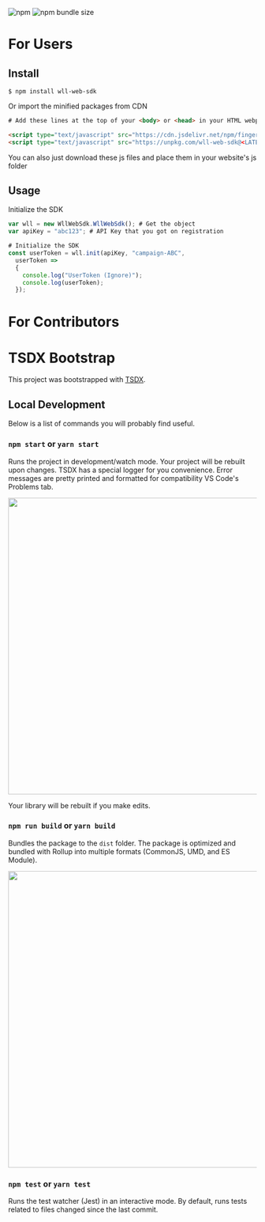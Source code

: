 ![npm](https://img.shields.io/npm/v/wll-web-sdk?color=blue)
![npm bundle size](https://img.shields.io/bundlephobia/min/wll-web-sdk)

# For Users

## Install

```
$ npm install wll-web-sdk
```

Or import the minified packages from CDN

```html
# Add these lines at the top of your <body> or <head> in your HTML webpage

<script type="text/javascript" src="https://cdn.jsdelivr.net/npm/fingerprintjs2@2.1.0/dist/fingerprint2.min.js"></script>
<script type="text/javascript" src="https://unpkg.com/wll-web-sdk@<LATEST-VERSION>/dist/wllwebsdk.umd.production.min.js"></script>
```

You can also just download these js files and place them in your website's js folder

## Usage

Initialize the SDK
```js
var wll = new WllWebSdk.WllWebSdk(); # Get the object
var apiKey = "abc123"; # API Key that you got on registration

# Initialize the SDK
const userToken = wll.init(apiKey, "campaign-ABC", 
  userToken => 
  {
    console.log("UserToken (Ignore)");
    console.log(userToken);
  });

```


# For Contributors

# TSDX Bootstrap

This project was bootstrapped with [TSDX](https://github.com/jaredpalmer/tsdx).

## Local Development

Below is a list of commands you will probably find useful.

### `npm start` or `yarn start`

Runs the project in development/watch mode. Your project will be rebuilt upon changes. TSDX has a special logger for you convenience. Error messages are pretty printed and formatted for compatibility VS Code's Problems tab.

<img src="https://user-images.githubusercontent.com/4060187/52168303-574d3a00-26f6-11e9-9f3b-71dbec9ebfcb.gif" width="600" />

Your library will be rebuilt if you make edits.

### `npm run build` or `yarn build`

Bundles the package to the `dist` folder.
The package is optimized and bundled with Rollup into multiple formats (CommonJS, UMD, and ES Module).

<img src="https://user-images.githubusercontent.com/4060187/52168322-a98e5b00-26f6-11e9-8cf6-222d716b75ef.gif" width="600" />

### `npm test` or `yarn test`

Runs the test watcher (Jest) in an interactive mode.
By default, runs tests related to files changed since the last commit.
